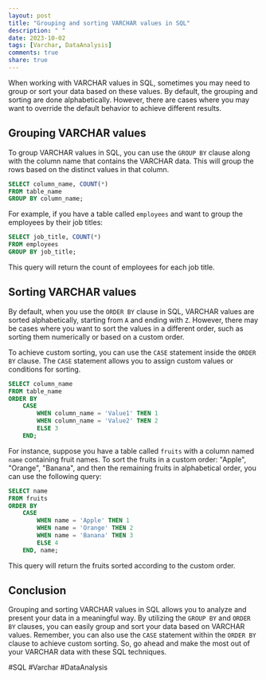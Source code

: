 ```yaml
---
layout: post
title: "Grouping and sorting VARCHAR values in SQL"
description: " "
date: 2023-10-02
tags: [Varchar, DataAnalysis]
comments: true
share: true
---
```


When working with VARCHAR values in SQL, sometimes you may need to group or sort your data based on these values. By default, the grouping and sorting are done alphabetically. However, there are cases where you may want to override the default behavior to achieve different results.

## Grouping VARCHAR values

To group VARCHAR values in SQL, you can use the `GROUP BY` clause along with the column name that contains the VARCHAR data. This will group the rows based on the distinct values in that column.

```sql
SELECT column_name, COUNT(*)
FROM table_name
GROUP BY column_name;
```

For example, if you have a table called `employees` and want to group the employees by their job titles:

```sql
SELECT job_title, COUNT(*)
FROM employees
GROUP BY job_title;
```

This query will return the count of employees for each job title.

## Sorting VARCHAR values

By default, when you use the `ORDER BY` clause in SQL, VARCHAR values are sorted alphabetically, starting from `A` and ending with `Z`. However, there may be cases where you want to sort the values in a different order, such as sorting them numerically or based on a custom order.

To achieve custom sorting, you can use the `CASE` statement inside the `ORDER BY` clause. The `CASE` statement allows you to assign custom values or conditions for sorting.

```sql
SELECT column_name
FROM table_name
ORDER BY 
    CASE 
        WHEN column_name = 'Value1' THEN 1
        WHEN column_name = 'Value2' THEN 2
        ELSE 3
    END;
```

For instance, suppose you have a table called `fruits` with a column named `name` containing fruit names. To sort the fruits in a custom order: "Apple", "Orange", "Banana", and then the remaining fruits in alphabetical order, you can use the following query:

```sql
SELECT name
FROM fruits
ORDER BY 
    CASE 
        WHEN name = 'Apple' THEN 1
        WHEN name = 'Orange' THEN 2
        WHEN name = 'Banana' THEN 3
        ELSE 4
    END, name;
```

This query will return the fruits sorted according to the custom order.

## Conclusion

Grouping and sorting VARCHAR values in SQL allows you to analyze and present your data in a meaningful way. By utilizing the `GROUP BY` and `ORDER BY` clauses, you can easily group and sort your data based on VARCHAR values. Remember, you can also use the `CASE` statement within the `ORDER BY` clause to achieve custom sorting. So, go ahead and make the most out of your VARCHAR data with these SQL techniques.

#SQL #Varchar #DataAnalysis